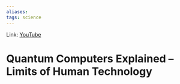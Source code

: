 ```yaml
---
aliases:
tags: science
---
```

Link: [YouTube](https://www.youtube.com/watch?v=JhHMJCUmq28)

# Quantum Computers Explained – Limits of Human Technology